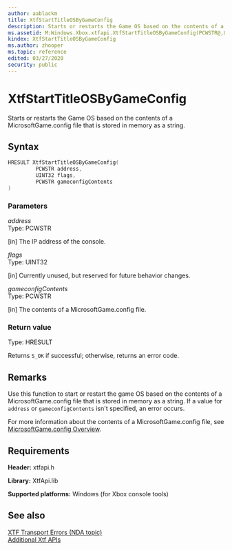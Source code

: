 ```yaml
---
author: aablackm
title: XtfStartTitleOSByGameConfig
description: Starts or restarts the Game OS based on the contents of a MicrosoftGame.config file that is stored in memory as a string.
ms.assetid: M:Windows.Xbox.xtfapi.XtfStartTitleOSByGameConfig(PCWSTR@,UINT32,PCWSTR@)
kindex: XtfStartTitleOSByGameConfig
ms.author: zhooper
ms.topic: reference
edited: 03/27/2020
security: public
---
```


# XtfStartTitleOSByGameConfig
  
Starts or restarts the Game OS based on the contents of a MicrosoftGame.config file that is stored in memory as a string.  
  
<a id="syntaxSection"></a>
  
## Syntax
  
```cpp
HRESULT XtfStartTitleOSByGameConfig(
         PCWSTR address,
         UINT32 flags,
         PCWSTR gameconfigContents
)  
```
  
<a id="parametersSection"></a>
  
### Parameters
  
*address*  
Type: PCWSTR  
  
\[in\] The IP address of the console.  
  
*flags*  
Type: UINT32  
  
\[in\] Currently unused, but reserved for future behavior changes.  
  
*gameconfigContents*  
Type: PCWSTR  
  
\[in\] The contents of a MicrosoftGame.config file.  
  
<a id="retvalSection"></a>
  
### Return value
  
Type: HRESULT  
  
Returns `S_OK` if successful; otherwise, returns an error code.  
  
<a id="remarksSection"></a>
  
## Remarks
  
Use this function to start or restart the game OS based on the contents of a MicrosoftGame.config file that is stored in memory as a string. If a value for `address` or `gameconfigContents` isn't specified, an error occurs.  
  
For more information about the contents of a MicrosoftGame.config file, see [MicrosoftGame.config Overview](../../../../../system/overviews/microsoft-game-config/MicrosoftGameConfig-Overview.md).
  
<a id="requirements"></a>
  
## Requirements
  
**Header:** xtfapi.h  
  
**Library:** XtfApi.lib  
  
**Supported platforms:** Windows (for Xbox console tools)  
  
<a id="seealsoSection"></a>
  
## See also
  
[XTF Transport Errors (NDA topic)](../../../../../tools-console/xbox-tools-and-apis/commandlinetools/xtf-transport-errors.md)  
[Additional Xtf APIs](../atoc-xtfapi.md)  
  